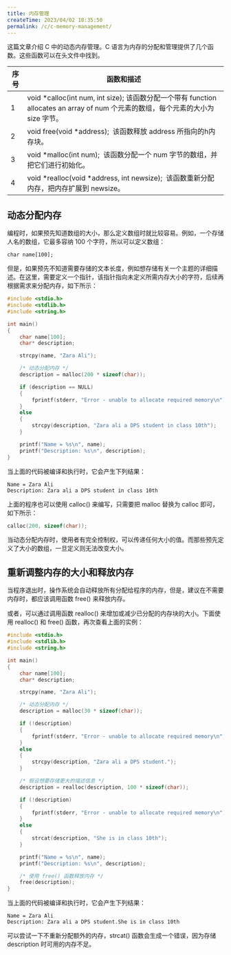 ```yaml
---
title: 内存管理
createTime: 2023/04/02 18:35:50
permalink: /c/c-memory-management/
---
```

这篇文章介绍 C 中的动态内存管理。C 语言为内存的分配和管理提供了几个函数。这些函数可以在头文件中找到。

| 序号 | 函数和描述 |
| --- | --- |
| 1 | void *calloc(int num, int size); 该函数分配一个带有 function allocates an array of num 个元素的数组，每个元素的大小为 size 字节。 |
| 2 | void free(void *address);  该函数释放 address 所指向的h内存块。 |
| 3 | void *malloc(int num);  该函数分配一个 num 字节的数组，并把它们进行初始化。 |
| 4 | void *realloc(void *address, int newsize);  该函数重新分配内存，把内存扩展到 newsize。 |


## 动态分配内存
编程时，如果预先知道数组的大小，那么定义数组时就比较容易。例如，一个存储人名的数组，它最多容纳 100 个字符，所以可以定义数组：

```plain
char name[100];
```

但是，如果预先不知道需要存储的文本长度，例如想存储有关一个主题的详细描述。在这里，需要定义一个指针，该指针指向未定义所需内存大小的字符，后续再根据需求来分配内存，如下所示：

```c
#include <stdio.h>
#include <stdlib.h>
#include <string.h>

int main()
{
    char name[100];
    char* description;

    strcpy(name, "Zara Ali");

    /* 动态分配内存 */
    description = malloc(200 * sizeof(char));

    if (description == NULL) 
    {
        fprintf(stderr, "Error - unable to allocate required memory\n");
    } 
    else 
    {
        strcpy(description, "Zara ali a DPS student in class 10th");
    }

    printf("Name = %s\n", name);
    printf("Description: %s\n", description);
}
```

当上面的代码被编译和执行时，它会产生下列结果：

```plain
Name = Zara Ali
Description: Zara ali a DPS student in class 10th
```

上面的程序也可以使用 calloc() 来编写，只需要把 malloc 替换为 calloc 即可，如下所示：

```c
calloc(200, sizeof(char));
```

当动态分配内存时，使用者有完全控制权，可以传递任何大小的值。而那些预先定义了大小的数组，一旦定义则无法改变大小。

## 重新调整内存的大小和释放内存
当程序退出时，操作系统会自动释放所有分配给程序的内存，但是，建议在不需要内存时，都应该调用函数 free() 来释放内存。

或者，可以通过调用函数 realloc() 来增加或减少已分配的内存块的大小。下面使用 realloc() 和 free() 函数，再次查看上面的实例：

```c
#include <stdio.h>
#include <stdlib.h>
#include <string.h>

int main()
{
    char name[100];
    char* description;

    strcpy(name, "Zara Ali");

    /* 动态分配内存 */
    description = malloc(30 * sizeof(char));

    if (!description) 
    {
        fprintf(stderr, "Error - unable to allocate required memory\n");
    } 
    else 
    {
        strcpy(description, "Zara ali a DPS student.");
    }

    /* 假设想要存储更大的描述信息 */
    description = realloc(description, 100 * sizeof(char));

    if (!description) 
    {
        fprintf(stderr, "Error - unable to allocate required memory\n");
    } 
    else 
    {
        strcat(description, "She is in class 10th");
    }

    printf("Name = %s\n", name);
    printf("Description: %s\n", description);

    /* 使用 free() 函数释放内存 */
    free(description);
}
```

当上面的代码被编译和执行时，它会产生下列结果：

```plain
Name = Zara Ali
Description: Zara ali a DPS student.She is in class 10th
```

可以尝试一下不重新分配额外的内存，strcat() 函数会生成一个错误，因为存储 description 时可用的内存不足。

